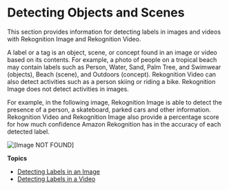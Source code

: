 # Detecting Objects and Scenes<a name="labels"></a>

This section provides information for detecting labels in images and videos with Rekognition Image and Rekognition Video\. 

 A label or a tag is an object, scene, or concept found in an image or video based on its contents\. For example, a photo of people on a tropical beach may contain labels such as Person, Water, Sand, Palm Tree, and Swimwear \(objects\), Beach \(scene\), and Outdoors \(concept\)\. Rekognition Video can also detect activities such as a person skiing or riding a bike\. Rekognition Image does not detect activities in images\.

For example, in the following image, Rekognition Image is able to detect the presence of a person, a skateboard, parked cars and other information\. Rekognition Video and Rekognition Image also provide a percentage score for how much confidence Amazon Rekognition has in the accuracy of each detected label\. 

![\[Image NOT FOUND\]](http://docs.aws.amazon.com/rekognition/latest/dg/images/detect-scenes.png)

**Topics**
+ [Detecting Labels in an Image](labels-detect-labels-image.md)
+ [Detecting Labels in a Video](labels-detecting-labels-video.md)